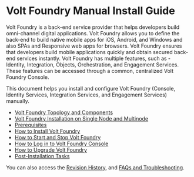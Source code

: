                              

Volt Foundry Manual Install Guide
===================================

Volt Foundry is a back-end service provider that helps developers build omni-channel digital applications. Volt Foundry allows you to define the back-end to build native mobile apps for iOS, Android, and Windows and also SPAs and Responsive web apps for browsers. Volt Foundry ensures that developers build mobile applications quickly and obtain secured back-end services instantly. Volt Foundry has multiple features, such as - Identity, Integration, Objects, Orchestration, and Engagement Services. These features can be accessed through a common, centralized Volt Foundry Console.

This document helps you install and configure Volt Foundry (Console, Identity Services, Integration Services, and Engagement Services) manually.

*   [Volt Foundry Topology and Components](Foundry_Architecture_and_Components.md)
*   [Volt Foundry Installation on Single Node and Multinode](MF_Single-Node_Multinode.md)
*   [Prerequisites](Prerequisites.md)
*   [How to Install Volt Foundry](Installing_VoltMX_Foundry_Components.md)
*   [How to Start and Stop Volt Foundry](Starting_VoltMX_Foundry_Console.md)
*   [How to Log in to Volt Foundry Console](Log_in_to_Foundry_Console.md)
*   [How to Upgrade Volt Foundry](Upgrading_VoltMX_Foundry_Manually.md)
*   [Post-Installation Tasks](Post-Installation_Tasks.md)

You can also access the [Revision History](voltmx_foundry_manual_install_guide.md), and [FAQs and Troubleshooting](Troubleshooting.md).
